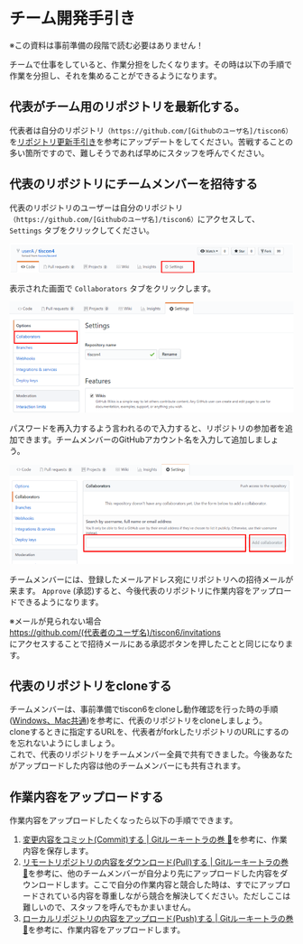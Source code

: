 # チーム開発手引き

※この資料は事前準備の段階で読む必要はありません！<br>

チームで仕事をしていると、作業分担をしたくなります。その時は以下の手順で作業を分担し、それを集めることができるようになります。

## 代表がチーム用のリポジトリを最新化する。
代表者は自分のリポジトリ`（https://github.com/[Githubのユーザ名]/tiscon6）`を[リポジトリ更新手引き](gitUpdateGuide.md)を参考にアップデートをしてください。苦戦することの多い箇所ですので、難しそうであれば早めにスタッフを呼んでください。

## 代表のリポジトリにチームメンバーを招待する
代表のリポジトリのユーザーは自分のリポジトリ`（https://github.com/[Githubのユーザ名]/tiscon6）`にアクセスして、 `Settings` タブをクリックしてください。

![click Settings](../image/set_collaborator_1.png)

表示された画面で `Collaborators` タブをクリックします。

![click Collaborators](../image/set_collaborator_2.png)

パスワードを再入力するよう言われるので入力すると、リポジトリの参加者を追加できます。チームメンバーのGitHubアカウント名を入力して追加しましょう。

![add collaborators](../image/set_collaborator_3.png)

チームメンバーには、登録したメールアドレス宛にリポジトリへの招待メールが来ます。 `Approve` (承認)すると、今後代表のリポジトリに作業内容をアップロードできるようになります。

※メールが見られない場合<br>
https://github.com/(代表者のユーザ名)/tiscon6/invitations<br>
にアクセスすることで招待メールにある承認ボタンを押したことと同じになります。<br>

## 代表のリポジトリをcloneする
チームメンバーは、事前準備でtiscon6をcloneし動作確認を行った時の手順([Windows、Mac共通](operationCheck.md))を参考に、代表のリポジトリをcloneしましょう。<br>
cloneするときに指定するURLを、代表者がforkしたリポジトリのURLにするのを忘れないようにしましょう。<br>
これで、代表のリポジトリをチームメンバー全員で共有できました。今後あなたがアップロードした内容は他のチームメンバーにも共有されます。

## 作業内容をアップロードする
作業内容をアップロードしたくなったら以下の手順でできます。

1. [変更内容をコミット(Commit)する | Gitルーキートラの巻 :tiger:](gitForRookies.md#変更内容をコミットcommitする)を参考に、作業内容を保存します。<br>
1. [リモートリポジトリの内容をダウンロード(Pull)する | Gitルーキートラの巻 :tiger:](gitForRookies.md#リモートリポジトリの内容をダウンロード(Pull)する)を参考に、他のチームメンバーが自分より先にアップロードした内容をダウンロードします。ここで自分の作業内容と競合した時は、すでにアップロードされている内容を尊重しながら競合を解決してください。ただしここは難しいので、スタッフを呼んでもかまいません。<br>
1. [ローカルリポジトリの内容をアップロード(Push)する | Gitルーキートラの巻 :tiger:](gitForRookies.md#ローカルリポジトリの内容をアップロード(Push)する)を参考に、作業内容をアップロードします。<br>
